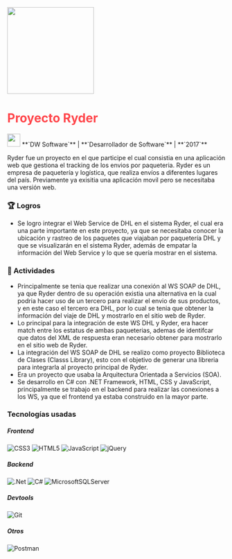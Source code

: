 <img src="../assets/images/projects/ryder.jfif" width="200" height="200">

# <font color="#FF474C">**Proyecto Ryder**</font>

<img src="../assets/images/company-logos/dwsoftware.jfif" width="30" height="30">
**`DW Software`** |
**`Desarrollador de Software`** |
**`2017`**

Ryder fue un proyecto en el que participe el cual consistia en una aplicación web que gestiona el tracking de los envios por paqueteria. 
Ryder es un empresa de paquetería y logística, que realiza envíos a diferentes lugares del país. Previamente ya exisitia una aplicación movil pero se necesitaba una versión web.

### 🏆 Logros

- Se logro integrar el Web Service de DHL en el sistema Ryder, el cual era una parte importante en este proyecto, ya que se necesitaba conocer la ubicación y rastreo de los paquetes que viajaban por paquetería DHL y que se visualizarán en el sistema Ryder, además de empatar la información del Web Service y lo que se quería mostrar en el sistema.

### 📝 Actividades

- Principalmente se tenia que realizar una conexión al WS SOAP de DHL, ya que Ryder dentro de su operación existia una alternativa en la cual podria hacer uso de un tercero para realizar el envio de sus productos, y en este caso el tercero era DHL, por lo cual se tenia que obtener la información del viaje de DHL y mostrarlo en el sitio web de Ryder.
- Lo principal para la integración de este WS DHL y Ryder, era hacer match entre los estatus de ambas paqueterias, ademas de identifcar que datos del XML de respuesta eran necesario obtener para mostrarlo en el sitio web de Ryder.
- La integración del WS SOAP de DHL se realizo como proyecto Biblioteca de Clases (Classs Library), esto con el objetivo de generar una libreria para integrarla al proyecto principal de Ryder.
- Era un proyecto que usaba la Arquitectura Orientada a Servicios (SOA).
- Se desarrollo en C# con .NET Framework, HTML, CSS y JavaScript, principalmente se trabajo en el backend para realizar las conexiones a los WS, ya que el frontend ya estaba construido en la mayor parte.

### Tecnologías usadas

##### **Frontend**
![CSS3](https://img.shields.io/badge/css3-%231572B6.svg?style=for-the-badge&logo=css3&logoColor=white)
![HTML5](https://img.shields.io/badge/html5-%23E34F26.svg?style=for-the-badge&logo=html5&logoColor=white)
![JavaScript](https://img.shields.io/badge/javascript-%23323330.svg?style=for-the-badge&logo=javascript&logoColor=%23F7DF1E)
![jQuery](https://img.shields.io/badge/jquery-%230769AD.svg?style=for-the-badge&logo=jquery&logoColor=white)

##### **Backend**
![.Net](https://img.shields.io/badge/.NET-5C2D91?style=for-the-badge&logo=.net&logoColor=white)
![C#](https://img.shields.io/badge/c%23-%23239120.svg?style=for-the-badge&logo=c-sharp&logoColor=white)
![MicrosoftSQLServer](https://img.shields.io/badge/Microsoft%20SQL%20Server-CC2927?style=for-the-badge&logo=microsoft%20sql%20server&logoColor=white)

##### **Devtools**
![Git](https://img.shields.io/badge/git-%23F05033.svg?style=for-the-badge&logo=git&logoColor=white)

##### **Otros**
![Postman](https://img.shields.io/badge/Postman-FF6C37?style=for-the-badge&logo=postman&logoColor=white)
